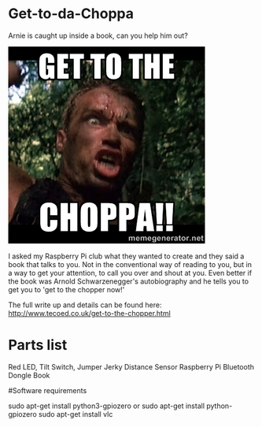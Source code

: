 # Get-to-da-Choppa
Arnie is caught up inside a book, can you help him out?

![](images/arnie.jpg)

I asked my Raspberry Pi club what they wanted to create and they said a book that talks to you.  Not in the conventional way of reading to you, but in a way to get your attention, to call you over and shout at you.  Even better if the book was Arnold Schwarzenegger's autobiography and he tells you to get you to 'get to the chopper now!'

The full write up and details can be found here: http://www.tecoed.co.uk/get-to-the-chopper.html

# Parts list

Red LED,
Tilt Switch,
Jumper Jerky
Distance Sensor
Raspberry Pi
Bluetooth Dongle
Book

#Software requirements

sudo apt-get install python3-gpiozero
or
sudo apt-get install python-gpiozero
sudo apt-get install vlc 
